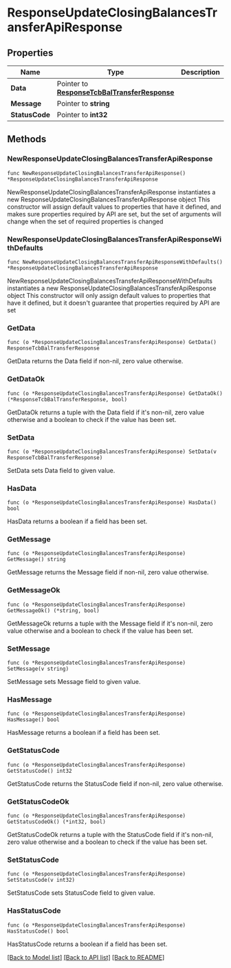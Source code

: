 # ResponseUpdateClosingBalancesTransferApiResponse

## Properties

Name | Type | Description | Notes
------------ | ------------- | ------------- | -------------
**Data** | Pointer to [**ResponseTcbBalTransferResponse**](ResponseTcbBalTransferResponse.md) |  | [optional] 
**Message** | Pointer to **string** |  | [optional] 
**StatusCode** | Pointer to **int32** |  | [optional] 

## Methods

### NewResponseUpdateClosingBalancesTransferApiResponse

`func NewResponseUpdateClosingBalancesTransferApiResponse() *ResponseUpdateClosingBalancesTransferApiResponse`

NewResponseUpdateClosingBalancesTransferApiResponse instantiates a new ResponseUpdateClosingBalancesTransferApiResponse object
This constructor will assign default values to properties that have it defined,
and makes sure properties required by API are set, but the set of arguments
will change when the set of required properties is changed

### NewResponseUpdateClosingBalancesTransferApiResponseWithDefaults

`func NewResponseUpdateClosingBalancesTransferApiResponseWithDefaults() *ResponseUpdateClosingBalancesTransferApiResponse`

NewResponseUpdateClosingBalancesTransferApiResponseWithDefaults instantiates a new ResponseUpdateClosingBalancesTransferApiResponse object
This constructor will only assign default values to properties that have it defined,
but it doesn't guarantee that properties required by API are set

### GetData

`func (o *ResponseUpdateClosingBalancesTransferApiResponse) GetData() ResponseTcbBalTransferResponse`

GetData returns the Data field if non-nil, zero value otherwise.

### GetDataOk

`func (o *ResponseUpdateClosingBalancesTransferApiResponse) GetDataOk() (*ResponseTcbBalTransferResponse, bool)`

GetDataOk returns a tuple with the Data field if it's non-nil, zero value otherwise
and a boolean to check if the value has been set.

### SetData

`func (o *ResponseUpdateClosingBalancesTransferApiResponse) SetData(v ResponseTcbBalTransferResponse)`

SetData sets Data field to given value.

### HasData

`func (o *ResponseUpdateClosingBalancesTransferApiResponse) HasData() bool`

HasData returns a boolean if a field has been set.

### GetMessage

`func (o *ResponseUpdateClosingBalancesTransferApiResponse) GetMessage() string`

GetMessage returns the Message field if non-nil, zero value otherwise.

### GetMessageOk

`func (o *ResponseUpdateClosingBalancesTransferApiResponse) GetMessageOk() (*string, bool)`

GetMessageOk returns a tuple with the Message field if it's non-nil, zero value otherwise
and a boolean to check if the value has been set.

### SetMessage

`func (o *ResponseUpdateClosingBalancesTransferApiResponse) SetMessage(v string)`

SetMessage sets Message field to given value.

### HasMessage

`func (o *ResponseUpdateClosingBalancesTransferApiResponse) HasMessage() bool`

HasMessage returns a boolean if a field has been set.

### GetStatusCode

`func (o *ResponseUpdateClosingBalancesTransferApiResponse) GetStatusCode() int32`

GetStatusCode returns the StatusCode field if non-nil, zero value otherwise.

### GetStatusCodeOk

`func (o *ResponseUpdateClosingBalancesTransferApiResponse) GetStatusCodeOk() (*int32, bool)`

GetStatusCodeOk returns a tuple with the StatusCode field if it's non-nil, zero value otherwise
and a boolean to check if the value has been set.

### SetStatusCode

`func (o *ResponseUpdateClosingBalancesTransferApiResponse) SetStatusCode(v int32)`

SetStatusCode sets StatusCode field to given value.

### HasStatusCode

`func (o *ResponseUpdateClosingBalancesTransferApiResponse) HasStatusCode() bool`

HasStatusCode returns a boolean if a field has been set.


[[Back to Model list]](../README.md#documentation-for-models) [[Back to API list]](../README.md#documentation-for-api-endpoints) [[Back to README]](../README.md)


